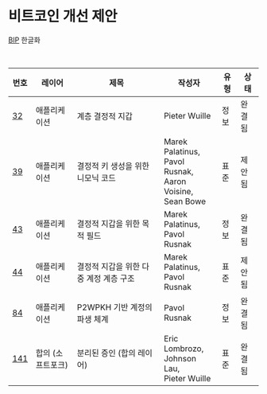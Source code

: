 # 비트코인 개선 제안

[BIP](https://github.com/bitcoin/bips) 한글화

<br>

| 번호              | 레이어        | 제목                             | 작성자                                                            | 유형 | 상태 |
| ------------------- | ------------ | --------------------------------- | ---------------------------------------------------------------- | ---- | ------ |
| [32](./bip-0032.md) | 애플리케이션 | 계층 결정적 지갑 | Pieter Wuille | 정보 | 완결됨 |
| [39](./bip-0039.md) | 애플리케이션 | 결정적 키 생성을 위한 니모닉 코드 | Marek Palatinus,<br>Pavol Rusnak,<br>Aaron Voisine,<br>Sean Bowe | 표준 | 제안됨 |
| [43](./bip-0043.md) | 애플리케이션 | 결정적 지갑을 위한 목적 필드 | Marek Palatinus,<br>Pavol Rusnak | 정보 | 완결됨 |
| [44](./bip-0044.md) | 애플리케이션 | 결정적 지갑을 위한 다중 계정 계층 구조 | Marek Palatinus,<br>Pavol Rusnak | 표준 | 제안됨 |
| [84](./bip-0084.md) | 애플리케이션 | P2WPKH 기반 계정의 파생 체계 | Pavol Rusnak | 정보 | 완결됨 |
| [141](./bip-0141.md) | 합의 (소프트포크) | 분리된 증인 (합의 레이어) | Eric Lombrozo,<br>Johnson Lau,<br>Pieter Wuille | 표준 | 완결됨 |

